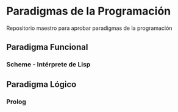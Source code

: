 # Paradigmas de la Programación
Repositorio maestro para aprobar paradigmas de la programación


## Paradigma Funcional 
### Scheme - Intérprete de Lisp



## Paradigma Lógico 
### Prolog 
